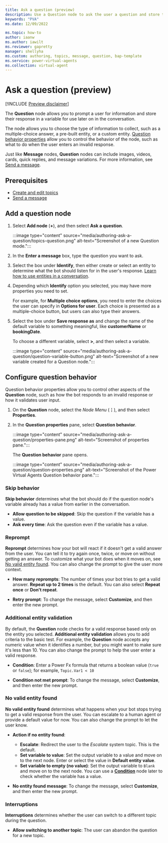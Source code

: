 ```yaml
---
title: Ask a question (preview)
description: Use a Question node to ask the user a question and store their response in a variable in Power Virtual Agents preview.
keywords: "PVA"
ms.date: 12/09/2022

ms.topic: how-to
author: iaanw
ms.author: iawilt
ms.reviewer: gapretty
manager: shellyha
ms.custom: authoring, topics, message, question, bap-template
ms.service: power-virtual-agents
ms.collection: virtual-agent
---
```


# Ask a question (preview)

[!INCLUDE [Preview disclaimer](includes/public-preview-disclaimer.md)]

The **Question** node allows you to prompt a user for information and store their response in a variable for use later on in the conversation.

The node allows you to choose the type of information to collect, such as a multiple-choice answer, a pre-built entity, or a custom entity. [Question behavior properties](#configure-question-behavior) allow you to control the behavior of the node, such as what to do when the user enters an invalid response.

Just like **Message** nodes, **Question** nodes can include images, videos, cards, quick replies, and message variations. For more information, see [Send a message](authoring-send-message.md).

## Prerequisites

- [Create and edit topics](authoring-create-edit-topics.md)
- [Send a message](authoring-send-message.md)

## Add a question node

1. Select **Add node** (**+**), and then select **Ask a question**.

   :::image type="content" source="media/authoring-ask-a-question/topics-question.png" alt-text="Screenshot of a new Question mode.":::

1. In the **Enter a message** box, type the question you want to ask.

1. Select the box under **Identify**, then either create or select an entity to determine what the bot should listen for in the user's response. [Learn how to use entities in a conversation](../advanced-entities-slot-filling.md#use-entities-in-a-conversation).

1. Depending which **Identify** option you selected, you may have more properties you need to set.

   For example, for **Multiple choice options**, you need to enter the choices the user can specify in **Options for user**. Each choice is presented as a multiple-choice button, but users can also type their answers.

1. Select the box under **Save response as** and change the name of the default variable to something meaningful, like **customerName** or **bookingDate**.

    To choose a different variable, select **>**, and then select a variable.

    :::image type="content" source="media/authoring-ask-a-question/question-variable-button.png" alt-text="Screenshot of a new variable created for a Question node.":::

## Configure question behavior

Question behavior properties allow you to control other aspects of the **Question** node, such as how the bot responds to an invalid response or how it validates user input.

1. On the **Question** node, select the _Node Menu_ (**&vellip;**), and then select **Properties**.

1. In the **Question properties** pane, select **Question behavior**.

    :::image type="content" source="media/authoring-ask-a-question/properties-pane.png" alt-text="Screenshot of properties pane.":::

    The **Question behavior** pane opens.

    :::image type="content" source="media/authoring-ask-a-question/question-properties.png" alt-text="Screenshot of the Power Virtual Agents Question behavior pane.":::

### Skip behavior

**Skip behavior** determines what the bot should do if the question node's variable already has a value from earlier in the conversation.

- **Allow question to be skipped**: Skip the question if the variable has a value.
- **Ask every time**: Ask the question even if the variable has a value.

### Reprompt

**Reprompt** determines how your bot will react if it doesn't get a valid answer from the user. You can tell it to try again once, twice, or move on without getting an answer. To customize what your bot does when it moves on, see [No valid entity found](#no-valid-entity-found). You can also change the prompt to give the user more context.

- **How many reprompts**: The number of times your bot tries to get a valid answer. **Repeat up to 2 times** is the default. You can also select **Repeat once** or **Don't repeat**.

- **Retry prompt**: To change the message, select **Customize**, and then enter the new prompt.

### Additional entity validation

By default, the **Question** node checks for a valid response based only on the entity you selected. **Additional entity validation** allows you to add criteria to the basic test. For example, the **Question** node accepts any numeric value when it identifies a number, but you might want to make sure it's less than 10. You can also change the prompt to help the user enter a valid response.

- **Condition**: Enter a Power Fx formula that returns a boolean value (`true` or `false`); for example, `Topic.Var1 < 10`

- **Condition not met prompt**: To change the message, select **Customize**, and then enter the new prompt.

### No valid entity found

**No valid entity found** determines what happens when your bot stops trying to get a valid response from the user. You can escalate to a human agent or provide a default value for now. You can also change the prompt to let the user know.

- **Action if no entity found**:

  - **Escalate**: Redirect the user to the _Escalate_ system topic. This is the default.
  - **Set variable to value**: Set the output variable to a value and move on to the next node. Enter or select the value in **Default entity value**.
  - **Set variable to empty (no value)**: Set the output variable to `Blank` and move on to the next node. You can use a [**Condition**](authoring-using-conditions.md) node later to check whether the variable has a value.

- **No entity found message**: To change the message, select **Customize**, and then enter the new prompt.

### Interruptions

**Interruptions** determines whether the user can switch to a different topic during the question.

- **Allow switching to another topic**: The user can abandon the question for a new topic.
